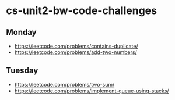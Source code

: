 # cs-unit2-bw-code-challenges

## Monday
- https://leetcode.com/problems/contains-duplicate/
- https://leetcode.com/problems/add-two-numbers/

## Tuesday
- https://leetcode.com/problems/two-sum/
- https://leetcode.com/problems/implement-queue-using-stacks/
